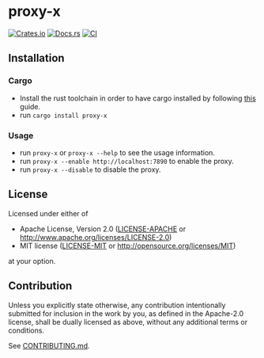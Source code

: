 # proxy-x

[![Crates.io](https://img.shields.io/crates/v/proxy-x.svg)](https://crates.io/crates/proxy-x)
[![Docs.rs](https://docs.rs/proxy-x/badge.svg)](https://docs.rs/proxy-x)
[![CI](https://github.com/pplmx/proxy-x/workflows/CI/badge.svg)](https://github.com/pplmx/proxy-x/actions)

## Installation

### Cargo

- Install the rust toolchain in order to have cargo installed by following
  [this](https://www.rust-lang.org/tools/install) guide.
- run `cargo install proxy-x`

### Usage

- run `proxy-x` or `proxy-x --help` to see the usage information.
- run `proxy-x --enable http://localhost:7890` to enable the proxy.
- run `proxy-x --disable` to disable the proxy.

## License

Licensed under either of

- Apache License, Version 2.0
  ([LICENSE-APACHE](LICENSE-APACHE) or http://www.apache.org/licenses/LICENSE-2.0)
- MIT license
  ([LICENSE-MIT](LICENSE-MIT) or http://opensource.org/licenses/MIT)

at your option.

## Contribution

Unless you explicitly state otherwise, any contribution intentionally submitted
for inclusion in the work by you, as defined in the Apache-2.0 license, shall be
dually licensed as above, without any additional terms or conditions.

See [CONTRIBUTING.md](CONTRIBUTING.md).
